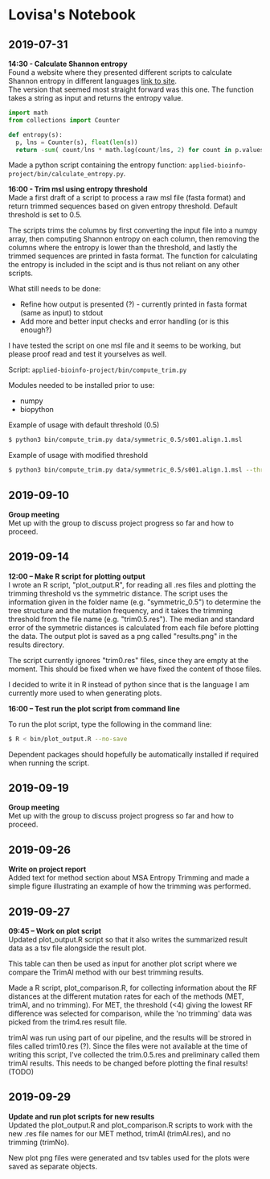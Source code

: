 # Lovisa's Notebook

## 2019-07-31 
**14:30 - Calculate Shannon entropy**  
Found a website where they presented different scripts to calculate Shannon entropy in different languages [link to site](https://rosettacode.org/wiki/Entropy#Python).  
The version that seemed most straight forward was this one. The function takes a string as input and returns the entropy value.

```python
import math
from collections import Counter

def entropy(s):
  p, lns = Counter(s), float(len(s))
  return -sum( count/lns * math.log(count/lns, 2) for count in p.values())
```

Made a python script containing the entropy function: `applied-bioinfo-project/bin/calculate_entropy.py`.

**16:00 - Trim msl using entropy threshold**  
Made a first draft of a script to process a raw msl file (fasta format) and return trimmed sequences based on given entropy threshold.
Default threshold is set to 0.5.

The scripts trims the columns by first converting the input file into a numpy array, then computing Shannon entropy on each column, then removing the columns where the entropy is lower than the threshold, and lastly the trimmed sequences are printed in fasta format. The function for calculating the entropy is included in the scipt and is thus not reliant on any other scripts.

What still needs to be done:  
* Refine how output is presented (?) - currently printed in fasta format (same as input) to stdout  
* Add more and better input checks and error handling (or is this enough?)

I have tested the script on one msl file and it seems to be working, but please proof read and test it yourselves as well.

Script: `applied-bioinfo-project/bin/compute_trim.py`

Modules needed to be installed prior to use:  
* numpy  
* biopython  

Example of usage with default threshold (0.5)
```bash
$ python3 bin/compute_trim.py data/symmetric_0.5/s001.align.1.msl
```

Example of usage with modified threshold
```bash
$ python3 bin/compute_trim.py data/symmetric_0.5/s001.align.1.msl --threshold 3
```
  
## 2019-09-10  
**Group meeting**  
Met up with the group to discuss project progress so far and how to proceed.    
  
  
## 2019-09-14  
**12:00 – Make R script for plotting output**  
I wrote an R script, "plot_output.R", for reading all .res files and plotting the trimming threshold vs the symmetric distance. 
The script uses the information given in the folder name (e.g. "symmetric_0.5") to determine the tree structure and the mutation frequency, 
and it takes the trimming threshold from the file name (e.g. "trim0.5.res"). 
The median and standard error of the symmetric distances is calculated from each file before plotting the data. 
The output plot is saved as a png called "results.png" in the results directory.  
  
The script currently ignores "trim0.res" files, since they are empty at the moment. This should be fixed when we have fixed the content of those files.  
  
I decided to write it in R instead of python since that is the language I am currently more used to when generating plots. 
  
  
**16:00 – Test run the plot script from command line**

To run the plot script, type the following in the command line:
  
```bash
$ R < bin/plot_output.R --no-save
```
  
Dependent packages should hopefully be automatically installed if required when running the script.
  
  
## 2019-09-19  
**Group meeting**  
Met up with the group to discuss project progress so far and how to proceed.  
 
  
## 2019-09-26  
**Write on project report**   
Added text for method section about MSA Entropy Trimming and made a simple figure illustrating an example of how the trimming was performed.  
  
  
## 2019-09-27  
**09:45 – Work on plot script**  
Updated plot_output.R script so that it also writes the summarized result data as a tsv file alongside the result plot.  
  
This table can then be used as input for another plot script where we compare the TrimAl method with our best trimming results.  
  
Made a R script, plot_comparison.R, for collecting information about the RF distances at the different mutation rates for each of the methods (MET, trimAl, and no trimming). 
For MET, the threshold (<4) giving the lowest RF difference was selected for comparison, while the 'no trimming' data was picked from the trim4.res result file.  
  
trimAl was run using part of our pipeline, and the results will be strored in files called trim10.res (?). 
Since the files were not available at the time of writing this script, I've collected the trim.0.5.res and preliminary called them trimAl results. 
This needs to be changed before plotting the final results! (TODO)  
  

## 2019-09-29  
**Update and run plot scripts for new results**  
Updated the plot_output.R and plot_comparison.R scripts to work with the new .res file names for our MET method, trimAl (trimAl.res), and no trimming (trimNo).  
  
New plot png files were generated and tsv tables used for the plots were saved as separate objects.  
  
